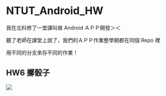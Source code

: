 # NTUT_Android_HW

我在北科修了一堂課叫做 Android ＡＰＰ開發＞＜<br>

聽了老師在課堂上說了，我們的ＡＰＰ作業整學期都在同個 Repo 裡<br>

用不同的分支來存不同的作業！

## HW6 擲骰子

![](https://i.imgur.com/dn7XCB7.jpg)